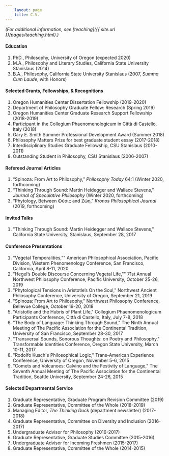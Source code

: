 ```yaml
---
    layout: page
    title: C.V.
---
```


*(For additional information, see [teaching]({{ site.url }}/pages/teaching.html).)*

#### Education
1. PhD., Philosophy, University of Oregon (expected 2020)
1. M.A., Philosophy and Literary Studies, California State University Stanislaus (2014)
1. B.A., Philosophy, California State University Stanislaus (2007, *Summa Cum Laude*, with Honors)

#### Selected Grants, Fellowships, & Recognitions
1. Oregon Humanities Center Dissertation Fellowship (2019-2020)
1. Department of Philosophy Graduate Fellow: Research (Spring 2019)
1. Oregon Humanities Center Graduate Research Support Fellowship (2018-2019)
1. Participant in the Collegium Phaenomenologicum in Città di Castello, Italy (2018)
1. Gary E. Smith Summer Professional Development Award (Summer 2018)
1. Philosophy Matters Prize for best graduate student essay (2017-2018)
1. Interdisciplinary Studies Graduate Fellowship, CSU Stanislaus (2010-2011)
1. Outstanding Student in Philosophy, CSU Stanislaus (2006-2007)

#### Refereed Journal Articles
1. “Spinoza: From Art to Philosophy,” *Philosophy Today* 64:1 (Winter 2020, forthcoming)
1. “Thinking Through Sound: Martin Heidegger and Wallace Stevens,” *Journal of Speculative Philosophy* (Winter 2020, forthcoming)
1. “Phytology, Between Φύσις and Ζώη,” *Kronos Philosophical Journal* (2019, forthcoming)

#### Invited Talks
1. "Thinking Through Sound: Martin Heidegger and Wallace Stevens," California State University, Stanislaus, September 28, 2017

#### Conference Presentations
1. "Vegetal Temporalities,"" American Philosophical Association, Pacific Division, Western Phenomenology Conference, San Francisco, California, April 8-11, 2020
1. "Hegel’s Double Discourse Concerning Vegetal Life,"" 71st Annual Northwest Philosophy Conference, Pacific University, October 25-26, 2019
1. "Phytological Tensions in Aristotle’s On the Soul," Northwest Ancient Philosophy Conference, University of Oregon, September 21, 2019
1. "Spinoza: From Art to Philosophy," Northwest Philosophy Conference, Bellevue College, October 19-20, 2018
1. "Aristotle and the Hubris of Plant Life," Collegium Phaenomenologicum Participants Conference, Città di Castello, Italy, July 7-8, 2018
1. "The Body of Language: Thinking Through Sound," The Ninth Annual Meeting of The Pacific Association for the Continental Tradition, University of San Francisco, September 28-30, 2017
1. "Transversal Sounds, Sonorous Thoughts: on Poetry and Philosophy," Transformable Identities Conference, Oregon State University, March 10-11, 2017
1. "Rodolfo Kusch's Philosophical Logic," Trans-American Experience Conference, University of Oregon, November 5-6, 2015
1. "Comets and Volcanoes: Calvino and the Festivity of Language," The Seventh Annual Meeting of The Pacific Association for the Continental Tradition, Seattle University, September 24-26, 2015

#### Selected Departmental Service
1. Graduate Representative, Graduate Program Revision Committee (2019)
1. Graduate Representative, Committee of the Whole (2018-2019)
1. Managing Editor, *The Thinking Duck* (department newsletter) (2017-2018)
1. Graduate Representative, Committee on Diversity and Inclusion (2016-2017)
1. Undergraduate Advisor for Philosophy (2016-2017)
1. Graduate Representative, Graduate Studies Committee (2015-2016)
1. Undergraduate Advisor for Incoming Freshmen (2015-2017)
1. Graduate Representative, Committee of the Whole (2014-2015)
